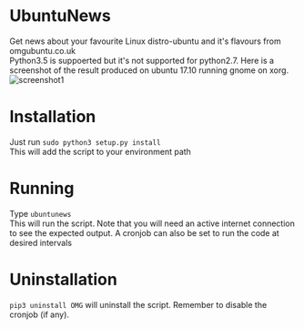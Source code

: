 # UbuntuNews
Get news about your favourite Linux distro-ubuntu and it's flavours from omgubuntu.co.uk   
Python3.5 is suppoerted but it's not supported for python2.7.
Here is a screenshot of the result produced on ubuntu 17.10 running gnome on xorg.  
![screenshot1](https://user-images.githubusercontent.com/29587987/33105603-d90800ae-cf25-11e7-974e-091c094d5376.png)  

# Installation
Just run
`sudo python3 setup.py install`  
This will add the script to your environment path  

# Running
Type `ubuntunews`  
This will run the script. Note that you will need an active internet connection to see the expected output.
A cronjob can also be set to run the code at desired intervals

# Uninstallation
`pip3 uninstall OMG` will uninstall the script. Remember to disable the cronjob (if any).

